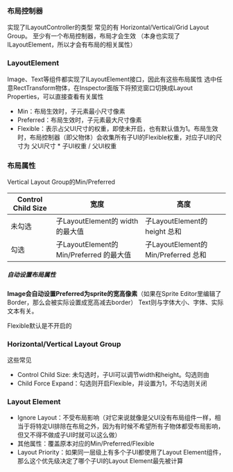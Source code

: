 ### 布局控制器
实现了ILayoutController的类型
常见的有 Horizontal/Vertical/Grid Layout Group。
至少有一个布局控制器，布局才会生效
（本身也实现了ILayoutElement，所以才会有布局的相关属性）

### LayoutElement
Image、Text等组件都实现了ILayoutElement接口，因此有这些布局属性
选中任意RectTransform物体，在Inspector面版下将预览窗口切换成Layout Properties，可以直接查看有关属性
- Min：布局生效时，子元素最小尺寸像素
- Preferred：布局生效时，子元素最大尺寸像素
- Flexible：表示占父UI尺寸的权重，即使未开启，也有默认值为1。布局生效时，布局控制器（即父物体）会收集所有子UI的Flexible权重，对应子UI的尺寸为 父UI尺寸 * 子UI权重 / 父UI权重

### 布局属性
Vertical Layout Group的Min/Preferred

|Control Child Size|宽度|高度|
|-|-|-|
|未勾选|子LayoutElement的 width 的最大值|子LayoutElement的 height 总和|
|勾选|子LayoutElement的 Min/Preferred 的最大值|子LayoutElement的 Min/Preferred 总和|

##### 自动设置布局属性
**Image会自动设置Preferred为sprite的宽高像素**（如果在Sprite Editor里编辑了Border，那么会被实际设置成宽高减去border）
Text则与字体大小、字体、实际文本有关。

Flexible默认是不开启的

### Horizontal/Vertical Layout Group
这些常见
- Control Child Size: 未勾选时，子UI可以调节width和height。勾选则由
- Child Force Expand：勾选则开启Flexible，并设置为1，不勾选则关闭

### Layout Element
- Ignore Layout：不受布局影响（对它来说就像是父UI没有布局组件一样，相当于将特定UI排除在布局之外，因为有时候不希望所有子物体都受布局影响，但又不得不做成子UI时就可以这么做）
- 其他属性：覆盖原本对应的Min/Preferred/Flexible
- Layout Priority：如果同一层级上有多个子UI都使用了Layout Element组件，那么这个优先级决定了哪个子UI的Layout Element最先被计算